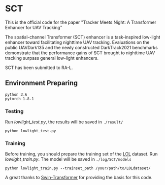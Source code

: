 # SCT

This is the official code for the paper "Tracker Meets Night: A Transformer Enhancer for UAV Tracking"

The spatial-channel Transformer (SCT) enhancer is a task-inspired low-light enhancer toward facilitating nighttime UAV tracking. Evaluations on the public UAVDark135 and the newly constructed DarkTrack2021 benchmarks demonstrate that the performance gains of SCT brought to nighttime UAV tracking surpass general low-light enhancers.

SCT has been submitted to RA-L.

## Environment Preparing
```
python 3.6
pytorch 1.8.1
```

### Testing

Run *lowlight_test.py*, the results will be saved in `./result/`
```
python lowlight_test.py 
```

### Training

Before training, you should prepare the training set of the [LOL](https://daooshee.github.io/BMVC2018website/) dataset.
Run *lowlight_train.py*. 
The model will be saved in `./log/SCT/models`

```
python lowlight_train.py --trainset_path /your/path/to/LOLdataset/
```

A great thanks to [Swin-Transformer](https://github.com/microsoft/Swin-Transformer) for providing the basis for this code.